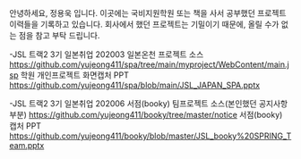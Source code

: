 안녕하세요, 정용욱 입니다.
이곳에는 국비지원학원 또는 책을 사서 공부했던 프로젝트 이력들을 기록하고 있습니다.
회사에서 했던 프로젝트는 기밀이기 때문에, 올릴 수가 없는 점을 참고 부탁 드립니다.

-JSL 트랙2 3기 일본취업 202003 일본온천 프로젝트 소스 https://github.com/yujeong411/spa/tree/main/myproject/WebContent/main.jsp
학원 개인프로젝트 화면캡처 PPT https://github.com/yujeong411/spa/blob/main/JSL_JAPAN_SPA.pptx

-JSL 트랙2 3기 일본취업 202006 서점(booky) 팀프로젝트 소스(본인했던 공지사항 부분) https://github.com/yujeong411/booky/tree/master/notice
서점(booky) 캡처 PPT https://github.com/yujeong411/booky/blob/master/JSL_booky%20SPRING_Team.pptx
